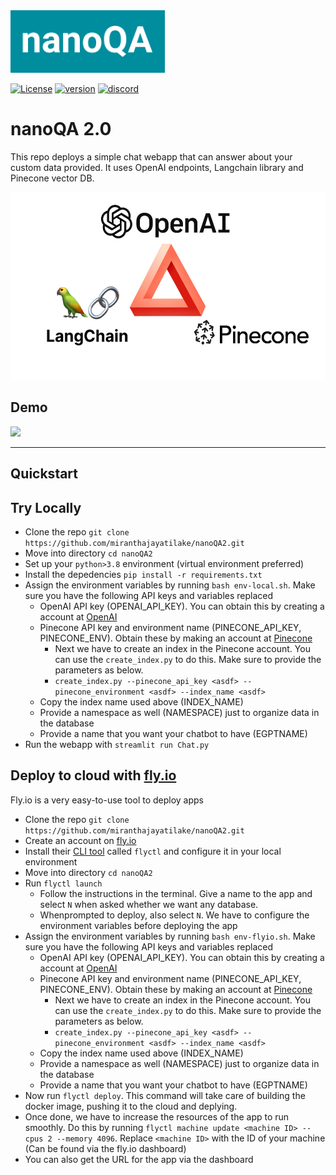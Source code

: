 <img src="./utils/logo.jpg" height="100">

[![License](https://img.shields.io/badge/License-Apache%202.0-blue.svg)](https://github.com/miranthajayatilake/kudle/blob/main/LICENSE) [![version](https://img.shields.io/badge/version-0.3-yellow)]() [![discord](https://img.shields.io/badge/chat-discord-blueviolet)](https://discord.gg/Pu2YJDzScZ)

# nanoQA 2.0

This repo deploys a simple chat webapp that can answer about your custom data provided. It uses OpenAI endpoints, Langchain library and Pinecone vector DB.

<img src="./utils/readmeimage.png" height="300">

## Demo

<img src="./utils/demo.gif" height="600">


---
## Quickstart

## Try Locally

- Clone the repo `git clone https://github.com/miranthajayatilake/nanoQA2.git`
- Move into directory `cd nanoQA2`
- Set up your `python>3.8` environment (virtual environment preferred)
- Install the depedencies `pip install -r requirements.txt`
- Assign the environment variables by running `bash env-local.sh`. Make sure you have the following API keys and variables replaced
    - OpenAI API key (OPENAI_API_KEY). You can obtain this by creating a account at [OpenAI](https://platform.openai.com/)
    - Pinecone API key and environment name (PINECONE_API_KEY, PINECONE_ENV). Obtain these by making an account at [Pinecone](https://www.pinecone.io/)
        - Next we have to create an index in the Pinecone account. You can use the `create_index.py` to do this. Make sure to provide the parameters as below.
        - `create_index.py --pinecone_api_key <asdf> --pinecone_environment <asdf> --index_name <asdf>`
    - Copy the index name used above (INDEX_NAME)
    - Provide a namespace as well (NAMESPACE) just to organize data in the database
    - Provide a name that you want your chatbot to have (EGPTNAME)
- Run the webapp with `streamlit run Chat.py`


## Deploy to cloud with [fly.io](https://fly.io/)
Fly.io is a very easy-to-use tool to deploy apps

- Clone the repo `git clone https://github.com/miranthajayatilake/nanoQA2.git`
- Create an account on [fly.io](https://fly.io)
- Install their [CLI tool](https://fly.io/docs/) called `flyctl` and configure it in your local environment
- Move into directory `cd nanoQA2`
- Run `flyctl launch`
    - Follow the instructions in the terminal. Give a name to the app and select `N` when asked whether we want any database.
    - Whenprompted to deploy, also select `N`. We have to configure the environment variables before deploying the app
- Assign the environment variables by running `bash env-flyio.sh`. Make sure you have the following API keys and variables replaced
    - OpenAI API key (OPENAI_API_KEY). You can obtain this by creating a account at [OpenAI](https://platform.openai.com/)
    - Pinecone API key and environment name (PINECONE_API_KEY, PINECONE_ENV). Obtain these by making an account at [Pinecone](https://www.pinecone.io/)
        - Next we have to create an index in the Pinecone account. You can use the `create_index.py` to do this. Make sure to provide the parameters as below.
        - `create_index.py --pinecone_api_key <asdf> --pinecone_environment <asdf> --index_name <asdf>`
    - Copy the index name used above (INDEX_NAME)
    - Provide a namespace as well (NAMESPACE) just to organize data in the database
    - Provide a name that you want your chatbot to have (EGPTNAME)
- Now run `flyctl deploy`. This command will take care of building the docker image, pushing it to the cloud and deplying. 
- Once done, we have to increase the resources of the app to run smoothly. Do this by running `flyctl machine update <machine ID> --cpus 2 --memory 4096`. Replace `<machine ID>` with the ID of your machine (Can be found via the fly.io dashboard)
- You can also get the URL for the app via the dashboard  
